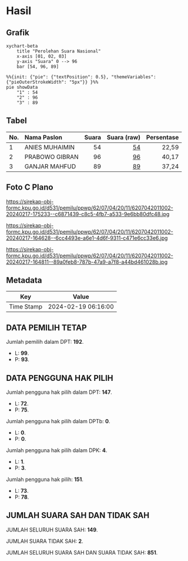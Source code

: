 # Hasil

## Grafik

```mermaid
xychart-beta
    title "Perolehan Suara Nasional"
    x-axis [01, 02, 03]
    y-axis "Suara" 0 --> 96
    bar [54, 96, 89]
```

```mermaid
%%{init: {"pie": {"textPosition": 0.5}, "themeVariables": {"pieOuterStrokeWidth": "5px"}} }%%
pie showData
    "1" : 54
    "2" : 96
    "3" : 89
```

## Tabel

| No. | Nama Paslon    | Suara | Suara (raw) | Persentase |
|:--- |:-------------- | -----:| -----------:| ----------:|
| 1   | ANIES MUHAIMIN | 54    | [54][p-1]   | 22,59      |
| 2   | PRABOWO GIBRAN | 96    | [96][p-2]   | 40,17      |
| 3   | GANJAR MAHFUD  | 89    | [89][p-3]   | 37,24      |


[p-1]: https://github.com/gigit-pemilu/pemilu-2024/blob/main/pilpres/hitung-suara/sub/62-kalimantan-tengah/sub/07-seruyan/sub/04-hanau/sub/2011-paring-raya/sub/002-tps/sub/paslon-1.txt
[p-2]: https://github.com/gigit-pemilu/pemilu-2024/blob/main/pilpres/hitung-suara/sub/62-kalimantan-tengah/sub/07-seruyan/sub/04-hanau/sub/2011-paring-raya/sub/002-tps/sub/paslon-2.txt
[p-3]: https://github.com/gigit-pemilu/pemilu-2024/blob/main/pilpres/hitung-suara/sub/62-kalimantan-tengah/sub/07-seruyan/sub/04-hanau/sub/2011-paring-raya/sub/002-tps/sub/paslon-3.txt

## Foto C Plano

https://sirekap-obj-formc.kpu.go.id/d531/pemilu/ppwp/62/07/04/20/11/6207042011002-20240217-175233--c6871439-c8c5-4fb7-a533-9e6bb80dfc48.jpg

https://sirekap-obj-formc.kpu.go.id/d531/pemilu/ppwp/62/07/04/20/11/6207042011002-20240217-164628--6cc4493e-a6e1-4d6f-9311-c471e6cc33e6.jpg

https://sirekap-obj-formc.kpu.go.id/d531/pemilu/ppwp/62/07/04/20/11/6207042011002-20240217-164811--89a0feb8-787b-47a9-a7f8-a44bd461028b.jpg


## Metadata

| Key        | Value               |
| ---------- | ------------------- |
| Time Stamp | 2024-02-19 06:16:00 |


## DATA PEMILIH TETAP

Jumlah pemilih dalam DPT: **192**.
 * L: **99**.
 * P: **93**.

## DATA PENGGUNA HAK PILIH

Jumlah pengguna hak pilih dalam DPT: **147**.
 * L: **72**.
 * P: **75**.

Jumlah pengguna hak pilih dalam DPTb: **0**.
 * L: **0**.
 * P: **0**.

Jumlah pengguna hak pilih dalam DPK: **4**.
 * L: **1**.
 * P: **3**.

Jumlah pengguna hak pilih: **151**.
 * L: **73**.
 * P: **78**.

## JUMLAH SUARA SAH DAN TIDAK SAH

JUMLAH SELURUH SUARA SAH: **149**.

JUMLAH SUARA TIDAK SAH: **2**.

JUMLAH SELURUH SUARA SAH DAN SUARA TIDAK SAH: **851**.


